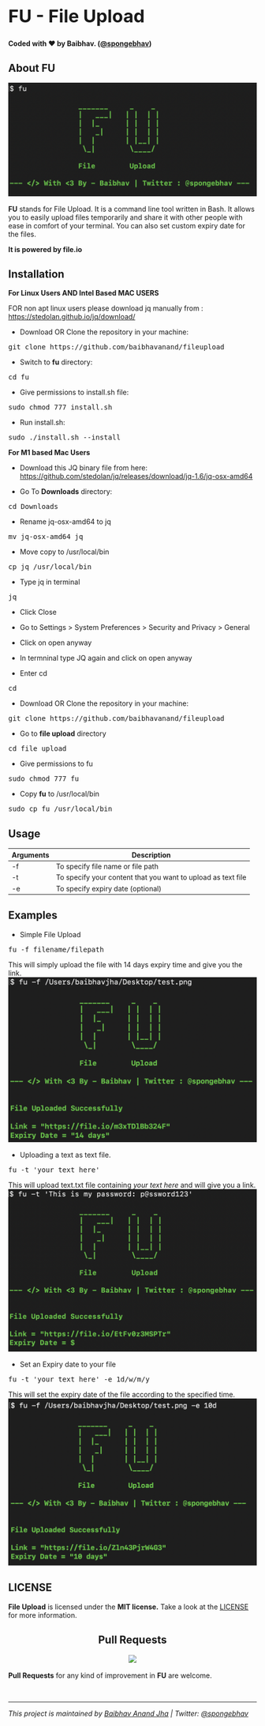<h1 align="left" style="font-size:36px;font-weight:bold;">
        FU - File Upload<br>
</h1>

<h4 align="left">
  <strong> Coded with ❤️ by Baibhav. (<a href='https://twitter.com/spongebhav' target="_blank">@spongebhav</a>)</strong>
</h4>

<h2 align="left">
  <strong>About FU</strong>
 </h2>
 
<img src="images/fu.png">


**FU** stands for File Upload. It is a command line tool written in Bash. It allows you to easily upload files temporarily and share it with other people with ease in comfort of your terminal. You can also set custom expiry date for the files. 

**It is powered by file.io**


<h2 align="left">
  <strong>Installation</strong>
</h2>

**For Linux Users AND Intel Based MAC USERS**

FOR non apt linux users please download jq manually from : https://stedolan.github.io/jq/download/

 * Download OR Clone the repository in your machine:
<pre>git clone https://github.com/baibhavanand/fileupload</pre>

* Switch to **fu** directory:
<pre>cd fu</pre>

* Give permissions to install.sh file:
<pre>sudo chmod 777 install.sh</pre>

* Run install.sh:
<pre>sudo ./install.sh --install</pre>

**For M1 based Mac Users**

* Download this JQ binary file from here: https://github.com/stedolan/jq/releases/download/jq-1.6/jq-osx-amd64

* Go To **Downloads** directory:
<pre>cd Downloads</pre>

* Rename jq-osx-amd64 to jq
<pre>mv jq-osx-amd64 jq</pre>

* Move copy to /usr/local/bin
<pre>cp jq /usr/local/bin</pre>

* Type jq in terminal
<pre>jq</pre>

* Click Close
* Go to Settings > System Preferences > Security and Privacy > General
* Click on open anyway
* In termninal type JQ again and click on open anyway

* Enter cd
<pre>cd</pre>

* Download OR Clone the repository in your machine:
<pre>git clone https://github.com/baibhavanand/fileupload</pre>

* Go to **file upload** directory
<pre>cd file upload</pre>

* Give permissions to fu
<pre>sudo chmod 777 fu</pre>

* Copy **fu** to /usr/local/bin
<pre>sudo cp fu /usr/local/bin</pre>


<h2 align="left">
  <strong>Usage</strong>
 </h2>
 
   Arguments    | Description
------------- |-------------
-f            | To specify file name or file path
-t            | To specify your content that you want to upload as text file
-e            | To specify expiry date (optional)


<h2 align="left">
  <strong>Examples</strong>
</h2>
 
* Simple File Upload
 <pre>fu -f filename/filepath</pre>
 
 This will simply upload the file with 14 days expiry time and give you the link.
 <img src=images/fu_file.png>
 
 * Uploading a text as text file.
 <pre>fu -t 'your text here'</pre>
 
This will upload text.txt file containing *your text here* and will give you a link.
 <img src=images/fu_textupload.png>
 
* Set an Expiry date to your file
 <pre>fu -t 'your text here' -e 1d/w/m/y</pre>
 
 This will set the expiry date of the file according to the specified time.
 <img src=images/fu_expiry.png>
 
 <h2 align="left">
  <strong>LICENSE</strong>
 </h2>
 
**File Upload** is licensed under the **MIT license.** Take a look at the [LICENSE](https://github.com/baibhavanand/fileupload/blob/main/LICENSE) for more information.

 <h2 align="center">
  <strong>Pull Requests</strong>
 </h2>
<p align="center">
    <a href="https://github.com/baibhavanand/fileupload/pulls"><img src="https://img.shields.io/badge/PRs-welcome-brightgreen.svg?style=flat-square"></a>
</p>

<strong>Pull Requests</strong> for any kind of improvement in **FU** are welcome.

<br>
<hr>
<i>This project is maintained by <a href="https://github.com/baibhavanand">Baibhav Anand Jha</a> | Twitter: <a href="https://twitter.com/spongebhav">@spongebhav</a></i>
